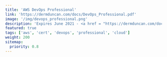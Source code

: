 ```yaml
---
title: 'AWS DevOps Professional'
link: 'https://dermduncan.com/docs/DevOps_Professional.pdf'
image: '/img/devops_professional.png'
description: 'Expires June 2021 - <a href = "https://dermduncan.com/docs/DevOps_Professional.pdf">View Certificate</a>'
featured: true
tags: ['aws', 'cert', 'devops', 'professional', 'cloud']
weight: 200
sitemap:
  priority: 0.8
---
```

